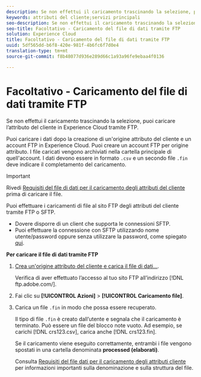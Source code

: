 ```yaml
---
description: Se non effettui il caricamento trascinando la selezione, puoi caricare l’attributo del cliente in Experience Cloud tramite FTP.
keywords: attributi del cliente;servizi principali
seo-description: Se non effettui il caricamento trascinando la selezione, puoi caricare l’attributo del cliente in Experience Cloud tramite FTP.
seo-title: Facoltativo - Caricamento del file di dati tramite FTP
solution: Experience Cloud
title: Facoltativo - Caricamento del file di dati tramite FTP
uuid: 5df565dd-b6f8-420e-981f-4b6fc6f7d0e4
translation-type: tm+mt
source-git-commit: f8b48077d936e289d66c1a93a96fe9ebaa4f0136

---
```



# Facoltativo - Caricamento del file di dati tramite FTP

Se non effettui il caricamento trascinando la selezione, puoi caricare l’attributo del cliente in Experience Cloud tramite FTP.

Puoi caricare i dati dopo la creazione di un'origine attributo del cliente e un account FTP in Experience Cloud. Puoi creare un account FTP per origine attributo. I file caricati vengono archiviati nella cartella principale di quell'account. I dati devono essere in formato `.csv` e un secondo file `.fin` deve indicare il completamento del caricamento.

>[!IMPORTANT]
>
>Rivedi [Requisiti del file di dati per il caricamento degli attributi del cliente](../attributes/crs-data-file.md#concept_DE908F362DF24172BFEF48E1797DAF19) prima di caricare il file.


Puoi effettuare i caricamenti di file al sito FTP degli attributi del cliente tramite FTP o SFTP.

* Dovere disporre di un client che supporta le connessioni SFTP.
* Puoi effettuare la connessione con SFTP utilizzando nome utente/password oppure senza utilizzare la password, come spiegato [qui](https://marketing.adobe.com/resources/help/en_US/whitepapers/ftp/?f=ftp_sftp_cert_auth).



<!-- <p>Error states - get with Matt and Dave </p> 
<p>What are the most common reasons for doing this? Retail? Do a use case example, then show an AN example. </p> 
<p>You create one FTP per attribute source. Files go to the root folder in that account. The file type .fin is user-created. (For example, upload a .csv then a .fin of the same name, which signals you have completed the upload. https://wiki.corp.adobe.com/display/marketingcloud/Customer+Record+Services#CustomerRecordServices-FileFormats (leverage for doc). Possibly link from FTP File Reqs page to a help file about naming conventions. Need a new file type page for this. Similar content here: https://marketing.adobe.com/resources/help/en_US/reference/c_general_file_structure.html and here: https://marketing.adobe.com/resources/help/en_US/whitepapers/ftp/ftp_datasources.html </p> 
<p>Drag-n-drop and zip functionality for uploads - 1/21/2015. S/b less than 100 megs for drag and drop zip file. Fin file not required for drag/drop. </p> 
<p>Preview Data - shows the last upload (?) </p> 
<p>Need a link to the "instructions" on that information icon with the image. </p> 
<p>Workflow: Drag and drop, validate schema, configure subscription, save/activate. </p> -->
**Per caricare il file di dati tramite FTP**

1. [Crea un'origine attributo del cliente e carica il file di dati...](../attributes/t-crs-usecase.md#task_BCC327B2A0EF4A1BBB2934013AB92B78).

   Verifica di aver effettuato l’accesso al tuo sito FTP all’indirizzo [!DNL ftp.adobe.com/<sftpname>].

1. Fai clic su **[!UICONTROL Azioni]** &gt; **[!UICONTROL Caricamento file]**.

1. Carica un file `.fin` in modo che possa essere recuperato.

   Il tipo di file `.fin` è creato dall’utente e segnala che il caricamento è terminato. Può essere un file del blocco note vuoto. Ad esempio, se carichi [!DNL crs123.csv], carica anche [!DNL crs123.fin].

   Se il caricamento viene eseguito correttamente, entrambi i file vengono spostati in una cartella denominata **processed (elaborati)**.


   Consulta [Requisiti del file dati per il caricamento degli attributi cliente](../attributes/crs-data-file.md#concept_DE908F362DF24172BFEF48E1797DAF19) per informazioni importanti sulla denominazione e sulla struttura del file.
